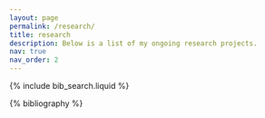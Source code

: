 ```yaml
---
layout: page
permalink: /research/
title: research
description: Below is a list of my ongoing research projects.
nav: true
nav_order: 2
---
```


<!-- _pages/research.md -->

<!-- Bibsearch Feature -->

{% include bib_search.liquid %}

<div class="research">

{% bibliography %}

</div>
